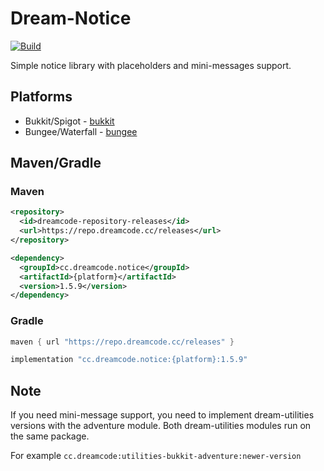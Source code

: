# Dream-Notice
[![Build](https://github.com/DreamPoland/dream-notice/actions/workflows/gradle.yml/badge.svg)](https://github.com/DreamPoland/dream-notice/actions/workflows/gradle.yml)

Simple notice library with placeholders and mini-messages support.

## Platforms

- Bukkit/Spigot - [bukkit](https://github.com/DreamPoland/dream-notice/tree/master/bukkit)
- Bungee/Waterfall - [bungee](https://github.com/DreamPoland/dream-notice/tree/master/bungee)

## Maven/Gradle

### Maven
```xml
<repository>
  <id>dreamcode-repository-releases</id>
  <url>https://repo.dreamcode.cc/releases</url>
</repository>
```

```xml
<dependency>
  <groupId>cc.dreamcode.notice</groupId>
  <artifactId>{platform}</artifactId>
  <version>1.5.9</version>
</dependency>
```

### Gradle
```groovy
maven { url "https://repo.dreamcode.cc/releases" }
```

```groovy
implementation "cc.dreamcode.notice:{platform}:1.5.9"
```

## Note

If you need mini-message support, you need to implement dream-utilities versions with the adventure module. Both dream-utilities modules run on the same package.

For example `cc.dreamcode:utilities-bukkit-adventure:newer-version`
